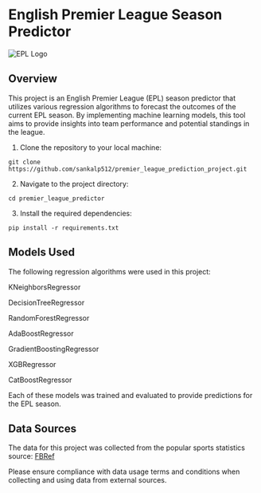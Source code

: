 # English Premier League Season Predictor

![EPL Logo](https://github.com/sankalp512/premier_league_prediction_project/data/pl_logo.jpg)




## Overview

This project is an English Premier League (EPL) season predictor that utilizes various regression algorithms to forecast the outcomes of the current EPL season. By implementing machine learning models, this tool aims to provide insights into team performance and potential standings in the league.

1. Clone the repository to your local machine:

```
git clone https://github.com/sankalp512/premier_league_prediction_project.git
```

2. Navigate to the project directory:

```
cd premier_league_predictor
```

3. Install the required dependencies:

```
pip install -r requirements.txt
```


## Models Used

The following regression algorithms were used in this project:

KNeighborsRegressor

DecisionTreeRegressor

RandomForestRegressor

AdaBoostRegressor

GradientBoostingRegressor

XGBRegressor

CatBoostRegressor


Each of these models was trained and evaluated to provide predictions for the EPL season.


## Data Sources
The data for this project was collected from the popular sports statistics source: [FBRef](https://fbref.com/en/)

Please ensure compliance with data usage terms and conditions when collecting and using data from external sources.
